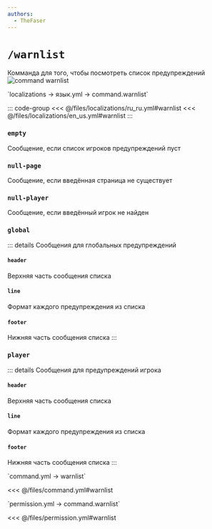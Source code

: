 ```yaml
---
authors:
  - TheFaser
---
```


# `/warnlist`

Комманда для того, чтобы посмотреть список предупреждений
![command warnlist](/commandwarnlist.png)

[//]: # (localization)
<!--@include: @/parts/words.md#localization--> 
<!--@include: @/parts/words.md#path--> `localizations → язык.yml → command.warnlist`

<!--@include: @/parts/words.md#default--> 

::: code-group
<<< @/files/localizations/ru_ru.yml#warnlist
<<< @/files/localizations/en_us.yml#warnlist
:::

### `empty`

Сообщение, если список игроков предупреждений пуст

### `null-page`

Сообщение, если введённая страница не существует

### `null-player`

Сообщение, если введённый игрок не найден

### `global`

::: details Сообщения для глобальных предупреждений

#### `header`

Верхняя часть сообщения списка

#### `line`

Формат каждого предупреждения из списка

#### `footer`

Нижняя часть сообщения списка
:::

### `player`

::: details Сообщения для предупреждений игрока

#### `header`

Верхняя часть сообщения списка

#### `line`

Формат каждого предупреждения из списка

#### `footer`

Нижняя часть сообщения списка
:::

[//]: # (command.yml)
<!--@include: @/parts/words.md#setting-->
<!--@include: @/parts/words.md#path--> `command.yml → warnlist`

<!--@include: @/parts/words.md#default-->
<<< @/files/command.yml#warnlist

<!--@include: @/parts/enable.md-->
<!--@include: @/parts/perPage.md-->
<!--@include: @/parts/aliases.md-->
<!--@include: @/parts/cooldown.md-->
<!--@include: @/parts/sound.md-->

[//]: # (permission.yml)
<!--@include: @/parts/words.md#permission-->
<!--@include: @/parts/words.md#path--> `permission.yml → command.warnlist`

<!--@include: @/parts/words.md#default-->
<<< @/files/permission.yml#warnlist

<!--@include: @/parts/permission/permissionTier3.md-->
<!--@include: @/parts/permission/cooldown.md-->
<!--@include: @/parts/permission/sound.md-->

